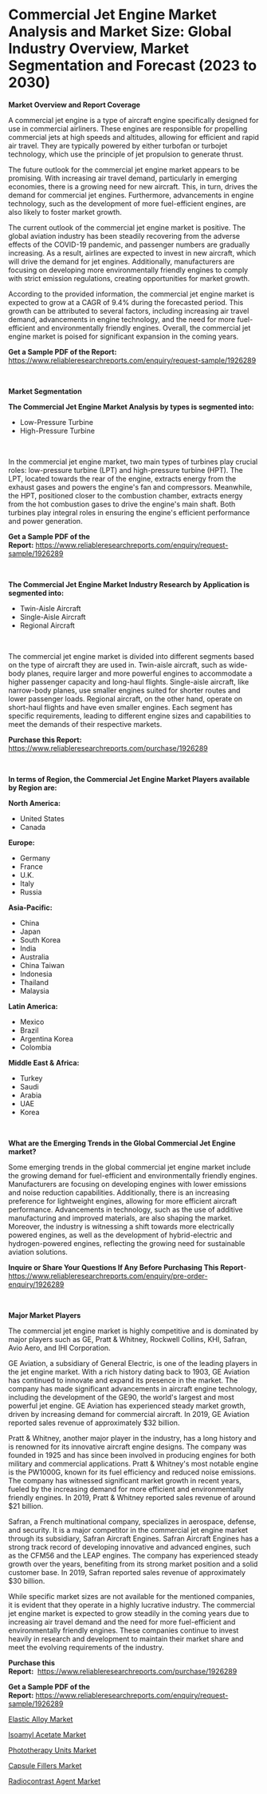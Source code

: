 <p><h1>Commercial Jet Engine Market Analysis and Market Size: Global Industry Overview, Market Segmentation and Forecast (2023 to 2030)</h1></p><p><strong>Market Overview and Report Coverage</strong></p>
<p><p>A commercial jet engine is a type of aircraft engine specifically designed for use in commercial airliners. These engines are responsible for propelling commercial jets at high speeds and altitudes, allowing for efficient and rapid air travel. They are typically powered by either turbofan or turbojet technology, which use the principle of jet propulsion to generate thrust.</p><p>The future outlook for the commercial jet engine market appears to be promising. With increasing air travel demand, particularly in emerging economies, there is a growing need for new aircraft. This, in turn, drives the demand for commercial jet engines. Furthermore, advancements in engine technology, such as the development of more fuel-efficient engines, are also likely to foster market growth.</p><p>The current outlook of the commercial jet engine market is positive. The global aviation industry has been steadily recovering from the adverse effects of the COVID-19 pandemic, and passenger numbers are gradually increasing. As a result, airlines are expected to invest in new aircraft, which will drive the demand for jet engines. Additionally, manufacturers are focusing on developing more environmentally friendly engines to comply with strict emission regulations, creating opportunities for market growth.</p><p>According to the provided information, the commercial jet engine market is expected to grow at a CAGR of 9.4% during the forecasted period. This growth can be attributed to several factors, including increasing air travel demand, advancements in engine technology, and the need for more fuel-efficient and environmentally friendly engines. Overall, the commercial jet engine market is poised for significant expansion in the coming years.</p></p>
<p><strong>Get a Sample PDF of the Report:</strong> <a href="https://www.reliableresearchreports.com/enquiry/request-sample/1926289">https://www.reliableresearchreports.com/enquiry/request-sample/1926289</a></p>
<p>&nbsp;</p>
<p><strong>Market Segmentation</strong></p>
<p><strong>The Commercial Jet Engine Market Analysis by types is segmented into:</strong></p>
<p><ul><li>Low-Pressure Turbine</li><li>High-Pressure Turbine</li></ul></p>
<p>&nbsp;</p>
<p><p>In the commercial jet engine market, two main types of turbines play crucial roles: low-pressure turbine (LPT) and high-pressure turbine (HPT). The LPT, located towards the rear of the engine, extracts energy from the exhaust gases and powers the engine's fan and compressors. Meanwhile, the HPT, positioned closer to the combustion chamber, extracts energy from the hot combustion gases to drive the engine's main shaft. Both turbines play integral roles in ensuring the engine's efficient performance and power generation.</p></p>
<p><strong>Get a Sample PDF of the Report:</strong>&nbsp;<a href="https://www.reliableresearchreports.com/enquiry/request-sample/1926289">https://www.reliableresearchreports.com/enquiry/request-sample/1926289</a></p>
<p>&nbsp;</p>
<p><strong>The Commercial Jet Engine Market Industry Research by Application is segmented into:</strong></p>
<p><ul><li>Twin-Aisle Aircraft</li><li>Single-Aisle Aircraft</li><li>Regional Aircraft</li></ul></p>
<p>&nbsp;</p>
<p><p>The commercial jet engine market is divided into different segments based on the type of aircraft they are used in. Twin-aisle aircraft, such as wide-body planes, require larger and more powerful engines to accommodate a higher passenger capacity and long-haul flights. Single-aisle aircraft, like narrow-body planes, use smaller engines suited for shorter routes and lower passenger loads. Regional aircraft, on the other hand, operate on short-haul flights and have even smaller engines. Each segment has specific requirements, leading to different engine sizes and capabilities to meet the demands of their respective markets.</p></p>
<p><strong>Purchase this Report:</strong>&nbsp; <a href="https://www.reliableresearchreports.com/purchase/1926289">https://www.reliableresearchreports.com/purchase/1926289</a></p>
<p>&nbsp;</p>
<p><strong>In terms of Region, the Commercial Jet Engine Market Players available by Region are:</strong></p>
<p>
    <p> <strong> North America: </strong>
        <ul>
            <li>United States</li>
            <li>Canada</li>
        </ul>
        </p> 
    <p> <strong> Europe: </strong>
        <ul>
            <li>Germany</li>
            <li>France</li>
            <li>U.K.</li>
            <li>Italy</li>
            <li>Russia</li>
        </ul>
        </p> 
    <p> <strong> Asia-Pacific: </strong>
        <ul>
            <li>China</li>
            <li>Japan</li>
            <li>South Korea</li>
            <li>India</li>
            <li>Australia</li>
            <li>China Taiwan</li>
            <li>Indonesia</li>
            <li>Thailand</li>
            <li>Malaysia</li>
        </ul>
        </p> 
    <p> <strong> Latin America: </strong>
        <ul>
            <li>Mexico</li>
            <li>Brazil</li>
            <li>Argentina Korea</li>
            <li>Colombia</li>
        </ul>
        </p> 
    <p> <strong> Middle East & Africa: </strong>
        <ul>
            <li>Turkey</li>
            <li>Saudi</li>
            <li>Arabia</li>
            <li>UAE</li>
            <li>Korea</li>
        </ul>
    </p>
    </p>
<p>&nbsp;</p>
<p><strong>What are the Emerging Trends in the Global Commercial Jet Engine market?</strong></p>
<p><p>Some emerging trends in the global commercial jet engine market include the growing demand for fuel-efficient and environmentally friendly engines. Manufacturers are focusing on developing engines with lower emissions and noise reduction capabilities. Additionally, there is an increasing preference for lightweight engines, allowing for more efficient aircraft performance. Advancements in technology, such as the use of additive manufacturing and improved materials, are also shaping the market. Moreover, the industry is witnessing a shift towards more electrically powered engines, as well as the development of hybrid-electric and hydrogen-powered engines, reflecting the growing need for sustainable aviation solutions.</p></p>
<p><strong>Inquire or Share Your Questions If Any Before Purchasing This Report</strong>- <a href="https://www.reliableresearchreports.com/enquiry/pre-order-enquiry/1926289">https://www.reliableresearchreports.com/enquiry/pre-order-enquiry/1926289</a></p>
<p>&nbsp;</p>
<p><strong>Major Market Players</strong></p>
<p><p>The commercial jet engine market is highly competitive and is dominated by major players such as GE, Pratt & Whitney, Rockwell Collins, KHI, Safran, Avio Aero, and IHI Corporation.</p><p>GE Aviation, a subsidiary of General Electric, is one of the leading players in the jet engine market. With a rich history dating back to 1903, GE Aviation has continued to innovate and expand its presence in the market. The company has made significant advancements in aircraft engine technology, including the development of the GE90, the world's largest and most powerful jet engine. GE Aviation has experienced steady market growth, driven by increasing demand for commercial aircraft. In 2019, GE Aviation reported sales revenue of approximately $32 billion.</p><p>Pratt & Whitney, another major player in the industry, has a long history and is renowned for its innovative aircraft engine designs. The company was founded in 1925 and has since been involved in producing engines for both military and commercial applications. Pratt & Whitney's most notable engine is the PW1000G, known for its fuel efficiency and reduced noise emissions. The company has witnessed significant market growth in recent years, fueled by the increasing demand for more efficient and environmentally friendly engines. In 2019, Pratt & Whitney reported sales revenue of around $21 billion.</p><p>Safran, a French multinational company, specializes in aerospace, defense, and security. It is a major competitor in the commercial jet engine market through its subsidiary, Safran Aircraft Engines. Safran Aircraft Engines has a strong track record of developing innovative and advanced engines, such as the CFM56 and the LEAP engines. The company has experienced steady growth over the years, benefiting from its strong market position and a solid customer base. In 2019, Safran reported sales revenue of approximately $30 billion.</p><p>While specific market sizes are not available for the mentioned companies, it is evident that they operate in a highly lucrative industry. The commercial jet engine market is expected to grow steadily in the coming years due to increasing air travel demand and the need for more fuel-efficient and environmentally friendly engines. These companies continue to invest heavily in research and development to maintain their market share and meet the evolving requirements of the industry.</p></p>
<p><strong>Purchase this Report:</strong>&nbsp;&nbsp;<a href="https://www.reliableresearchreports.com/purchase/1926289">https://www.reliableresearchreports.com/purchase/1926289</a></p>
<p></p>
<p><strong>Get a Sample PDF of the Report:</strong>&nbsp;<a href="https://www.reliableresearchreports.com/enquiry/request-sample/1926289">https://www.reliableresearchreports.com/enquiry/request-sample/1926289</a></p>
<p><p><a href="https://medium.com/@shiv151299/elastic-alloy-market-exploring-market-share-market-trends-and-future-growth-b70ca24a4d83">Elastic Alloy Market</a></p><p><a href="https://medium.com/@shivay151299/isoamyl-acetate-market-outlook-industry-overview-and-forecast-2023-to-2030-5aac03521d5c">Isoamyl Acetate Market</a></p><p><a href="https://github.com/lbird53714/Market-Research-Report-List-1/blob/main/phototherapy-units-market.md">Phototherapy Units Market</a></p><p><a href="https://medium.com/@yashreports27/capsule-fillers-market-competitive-analysis-market-trends-and-forecast-to-2030-c190bfd6cf78">Capsule Fillers Market</a></p><p><a href="https://github.com/pizolina/Market-Research-Report-List-1/blob/main/radiocontrast-agent-market.md">Radiocontrast Agent Market</a></p></p>